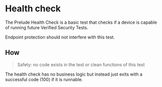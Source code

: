 # Health check

The Prelude Health Check is a basic test that checks if a device is capable of running future Verified Security Tests. 

Endpoint protection should not interfere with this test.

## How

> Safety: no code exists in the test or clean functions of this test

The health check has no business logic but instead just exits with a successful code (100) if it is runnable. 